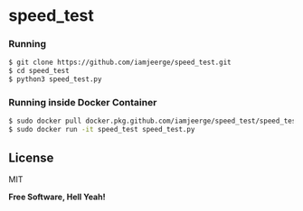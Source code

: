 # speed_test


### Running

```sh
$ git clone https://github.com/iamjeerge/speed_test.git
$ cd speed_test
$ python3 speed_test.py
```

### Running inside Docker Container

```sh
$ sudo docker pull docker.pkg.github.com/iamjeerge/speed_test/speed_test:1.0.0
$ sudo docker run -it speed_test speed_test.py
```

License
----

MIT


**Free Software, Hell Yeah!**
